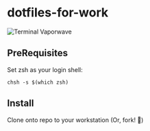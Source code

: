 # dotfiles-for-work
![Terminal Vaporwave](imgs/vaporwave.webmp)

PreRequisites
------------

Set zsh as your login shell:

    chsh -s $(which zsh)

Install
-------

Clone onto repo to your workstation (Or, fork! 🍴)


